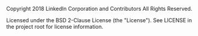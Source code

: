 Copyright 2018 LinkedIn Corporation and Contributors
All Rights Reserved.

Licensed under the BSD 2-Clause License (the "License").
See LICENSE in the project root for license information.
